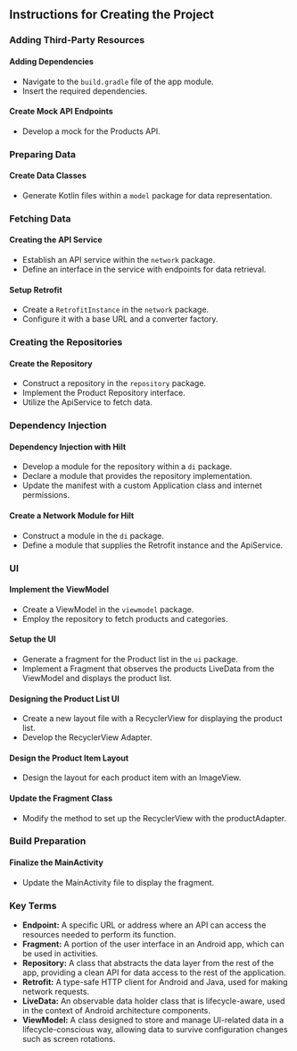 ## Instructions for Creating the Project

### Adding Third-Party Resources

#### Adding Dependencies
- Navigate to the `build.gradle` file of the app module.
- Insert the required dependencies.

#### Create Mock API Endpoints
- Develop a mock for the Products API.

### Preparing Data

#### Create Data Classes
- Generate Kotlin files within a `model` package for data representation.

### Fetching Data

#### Creating the API Service
- Establish an API service within the `network` package.
- Define an interface in the service with endpoints for data retrieval.

#### Setup Retrofit
- Create a `RetrofitInstance` in the `network` package.
- Configure it with a base URL and a converter factory.

### Creating the Repositories

#### Create the Repository
- Construct a repository in the `repository` package.
- Implement the Product Repository interface.
- Utilize the ApiService to fetch data.

### Dependency Injection

#### Dependency Injection with Hilt
- Develop a module for the repository within a `di` package.
- Declare a module that provides the repository implementation.
- Update the manifest with a custom Application class and internet permissions.

#### Create a Network Module for Hilt
- Construct a module in the `di` package.
- Define a module that supplies the Retrofit instance and the ApiService.

### UI

#### Implement the ViewModel
- Create a ViewModel in the `viewmodel` package.
- Employ the repository to fetch products and categories.

#### Setup the UI
- Generate a fragment for the Product list in the `ui` package.
- Implement a Fragment that observes the products LiveData from the ViewModel and displays the product list.

#### Designing the Product List UI
- Create a new layout file with a RecyclerView for displaying the product list.
- Develop the RecyclerView Adapter.

#### Design the Product Item Layout
- Design the layout for each product item with an ImageView.

#### Update the Fragment Class
- Modify the method to set up the RecyclerView with the productAdapter.

### Build Preparation

#### Finalize the MainActivity
- Update the MainActivity file to display the fragment.

### Key Terms
- **Endpoint:** A specific URL or address where an API can access the resources needed to perform its function.
- **Fragment:** A portion of the user interface in an Android app, which can be used in activities.
- **Repository:** A class that abstracts the data layer from the rest of the app, providing a clean API for data access to the rest of the application.
- **Retrofit:** A type-safe HTTP client for Android and Java, used for making network requests.
- **LiveData:** An observable data holder class that is lifecycle-aware, used in the context of Android architecture components.
- **ViewModel:** A class designed to store and manage UI-related data in a lifecycle-conscious way, allowing data to survive configuration changes such as screen rotations.